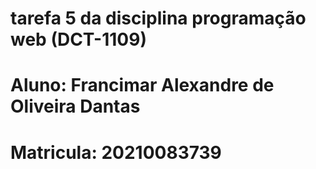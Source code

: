 # tarefa 5 da disciplina programação web (DCT-1109)

# Aluno: Francimar Alexandre de Oliveira Dantas

# Matricula: 20210083739
